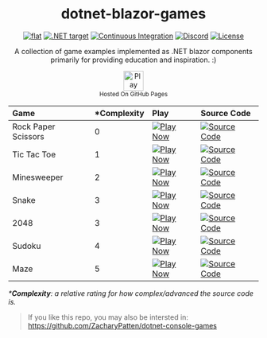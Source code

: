 <h1 align="center">
	dotnet-blazor-games
</h1>

<p align="center">
	<a href="https://github.com/ZacharyPatten/dotnet-blazor-games" alt="GitHub repo"><img alt="flat" src="https://img.shields.io/badge/github-repo-black?logo=github&amp;style=flat"></a>
	<a href="https://dotnet.microsoft.com/download" alt=".NET target"><img alt=".NET target" src="https://img.shields.io/badge/dynamic/xml?color=512bd4&label=target&query=%2F%2FTargetFramework%5B1%5D&url=https%3A%2F%2Fraw.githubusercontent.com%2FZacharyPatten%2Fdotnet-blazor-games%2Fmaster%2Fdotnet-blazor-games%2Fdotnet-blazor-games.csproj&logo=.net" title="Go To .NET Download"></a>
	<a href="https://github.com/ZacharyPatten/dotnet-blazor-games/actions" alt="Continuous Integration"><img src="https://github.com/ZacharyPatten/dotnet-blazor-games/workflows/Continuous%20Integration/badge.svg" title="Go To Action" alt="Continuous Integration"></a>
	<a href="https://discord.gg/4XbQbwF" alt="Discord"><img src="https://img.shields.io/discord/557244925712924684?logo=discord&logoColor=ffffff&color=7389D8" title="Go To Discord Server" alt="Discord"/></a>
	<a href="https://github.com/ZacharyPatten/dotnet-blazor-games/blob/master/LICENSE" alt="License"><img src="https://img.shields.io/badge/license-MIT-green.svg" title="Go To License" alt="License"/></a>
</p>

<p align="center">
	A collection of game examples implemented as .NET blazor components primarily for providing education and inspiration. :)
</p>

<p align="center">
	<a href="https://zacharypatten.github.io/dotnet-blazor-games" alt="Play Now">
		<img height="40"src="https://img.shields.io/badge/Play-Now-gray?style=flat-square&logo=github" title="Play Now" alt="Play Now"/>
	</a>
	<br />
	<sub>Hosted On GitHub Pages</sub>
</p>

|Game|\*Complexity|Play|Source Code|
|:-|:-|:-|:-|
| Rock Paper Scissors | 0 | <a href="https://zacharypatten.github.io/dotnet-blazor-games/rockpaperscissors" alt="Play Now"><img src="https://img.shields.io/badge/Play-Now-gray?style=flat-square&logo=github" title="Play Now" alt="Play Now"/></a> | <a href="https://github.com/ZacharyPatten/dotnet-blazor-games/blob/master/dotnet-blazor-games/Pages/Rock_Paper_Scissors.razor" alt="Source Code"><img src="https://img.shields.io/badge/Source-Code-gray?style=flat-square&logo=github" title="Source Code" alt="Source Code"/></a> |
| Tic Tac Toe | 1 | <a href="https://zacharypatten.github.io/dotnet-blazor-games/tictactoe" alt="Play Now"><img src="https://img.shields.io/badge/Play-Now-gray?style=flat-square&logo=github" title="Play Now" alt="Play Now"/></a> | <a href="https://github.com/ZacharyPatten/dotnet-blazor-games/blob/master/dotnet-blazor-games/Pages/Tic_Tac_Toe.razor" alt="Source Code"><img src="https://img.shields.io/badge/Source-Code-gray?style=flat-square&logo=github" title="Source Code" alt="Source Code"/></a> |
| Minesweeper | 2 | <a href="https://zacharypatten.github.io/dotnet-blazor-games/minesweeper" alt="Play Now"><img src="https://img.shields.io/badge/Play-Now-gray?style=flat-square&logo=github" title="Play Now" alt="Play Now"/></a> | <a href="https://github.com/ZacharyPatten/dotnet-blazor-games/blob/master/dotnet-blazor-games/Pages/Minesweeper.razor" alt="Source Code"><img src="https://img.shields.io/badge/Source-Code-gray?style=flat-square&logo=github" title="Source Code" alt="Source Code"/></a> |
| Snake | 3 | <a href="https://zacharypatten.github.io/dotnet-blazor-games/Snake" alt="Play Now"><img src="https://img.shields.io/badge/Play-Now-gray?style=flat-square&logo=github" title="Play Now" alt="Play Now"/></a> | <a href="https://github.com/ZacharyPatten/dotnet-blazor-games/blob/master/dotnet-blazor-games/Pages/Snake.razor" alt="Source Code"><img src="https://img.shields.io/badge/Source-Code-gray?style=flat-square&logo=github" title="Source Code" alt="Source Code"/></a> |
| 2048 | 3 | <a href="https://zacharypatten.github.io/dotnet-blazor-games/2048" alt="Play Now"><img src="https://img.shields.io/badge/Play-Now-gray?style=flat-square&logo=github" title="Play Now" alt="Play Now"/></a> | <a href="https://github.com/ZacharyPatten/dotnet-blazor-games/blob/master/dotnet-blazor-games/Pages/_2048.razor" alt="Source Code"><img src="https://img.shields.io/badge/Source-Code-gray?style=flat-square&logo=github" title="Source Code" alt="Source Code"/></a> |
| Sudoku | 4 | <a href="https://zacharypatten.github.io/dotnet-blazor-games/sudoku" alt="Play Now"><img src="https://img.shields.io/badge/Play-Now-gray?style=flat-square&logo=github" title="Play Now" alt="Play Now"/></a> | <a href="https://github.com/ZacharyPatten/dotnet-blazor-games/blob/master/dotnet-blazor-games/Pages/Sudoku.razor" alt="Source Code"><img src="https://img.shields.io/badge/Source-Code-gray?style=flat-square&logo=github" title="Source Code" alt="Source Code"/></a> |
| Maze | 5 | <a href="https://zacharypatten.github.io/dotnet-blazor-games/maze" alt="Play Now"><img src="https://img.shields.io/badge/Play-Now-gray?style=flat-square&logo=github" title="Play Now" alt="Play Now"/></a> | <a href="https://github.com/ZacharyPatten/dotnet-blazor-games/blob/master/dotnet-blazor-games/Pages/Maze.razor" alt="Source Code"><img src="https://img.shields.io/badge/Source-Code-gray?style=flat-square&logo=github" title="Source Code" alt="Source Code"/></a> |

_\***Complexity**: a relative rating for how complex/advanced the source code is._

> If you like this repo, you may also be intersted in:<br>
> https://github.com/ZacharyPatten/dotnet-console-games
